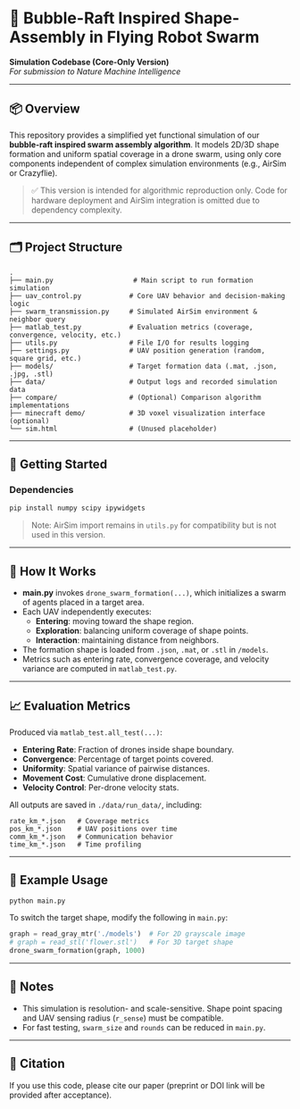 # 🧠 Bubble-Raft Inspired Shape-Assembly in Flying Robot Swarm  
**Simulation Codebase (Core-Only Version)**  
*For submission to Nature Machine Intelligence*

---

## 📦 Overview

This repository provides a simplified yet functional simulation of our **bubble-raft inspired swarm assembly algorithm**. It models 2D/3D shape formation and uniform spatial coverage in a drone swarm, using only core components independent of complex simulation environments (e.g., AirSim or Crazyflie).

> ✅ This version is intended for algorithmic reproduction only. Code for hardware deployment and AirSim integration is omitted due to dependency complexity.

---

## 🗂️ Project Structure

```
.
├── main.py                    # Main script to run formation simulation
├── uav_control.py            # Core UAV behavior and decision-making logic
├── swarm_transmission.py     # Simulated AirSim environment & neighbor query
├── matlab_test.py            # Evaluation metrics (coverage, convergence, velocity, etc.)
├── utils.py                  # File I/O for results logging
├── settings.py               # UAV position generation (random, square grid, etc.)
├── models/                   # Target formation data (.mat, .json, .jpg, .stl)
├── data/                     # Output logs and recorded simulation data
├── compare/                  # (Optional) Comparison algorithm implementations
├── minecraft demo/           # 3D voxel visualization interface (optional)
└── sim.html                  # (Unused placeholder)
```

---

## 🚀 Getting Started

### Dependencies

```bash
pip install numpy scipy ipywidgets
```

> Note: AirSim import remains in `utils.py` for compatibility but is not used in this version.

---

## 🧩 How It Works

- **main.py** invokes `drone_swarm_formation(...)`, which initializes a swarm of agents placed in a target area.
- Each UAV independently executes:
  - **Entering**: moving toward the shape region.
  - **Exploration**: balancing uniform coverage of shape points.
  - **Interaction**: maintaining distance from neighbors.
- The formation shape is loaded from `.json`, `.mat`, or `.stl` in `/models`.
- Metrics such as entering rate, convergence coverage, and velocity variance are computed in `matlab_test.py`.

---

## 📈 Evaluation Metrics

Produced via `matlab_test.all_test(...)`:
- **Entering Rate**: Fraction of drones inside shape boundary.
- **Convergence**: Percentage of target points covered.
- **Uniformity**: Spatial variance of pairwise distances.
- **Movement Cost**: Cumulative drone displacement.
- **Velocity Control**: Per-drone velocity stats.

All outputs are saved in `./data/run_data/`, including:

```
rate_km_*.json   # Coverage metrics
pos_km_*.json    # UAV positions over time
comm_km_*.json   # Communication behavior
time_km_*.json   # Time profiling
```

---

## 🧪 Example Usage

```bash
python main.py
```

To switch the target shape, modify the following in `main.py`:

```python
graph = read_gray_mtr('./models')  # For 2D grayscale image
# graph = read_stl('flower.stl')   # For 3D target shape
drone_swarm_formation(graph, 1000)
```

---

## 📌 Notes

- This simulation is resolution- and scale-sensitive. Shape point spacing and UAV sensing radius (`r_sense`) must be compatible.
- For fast testing, `swarm_size` and `rounds` can be reduced in `main.py`.

---

## 📃 Citation

If you use this code, please cite our paper (preprint or DOI link will be provided after acceptance).
